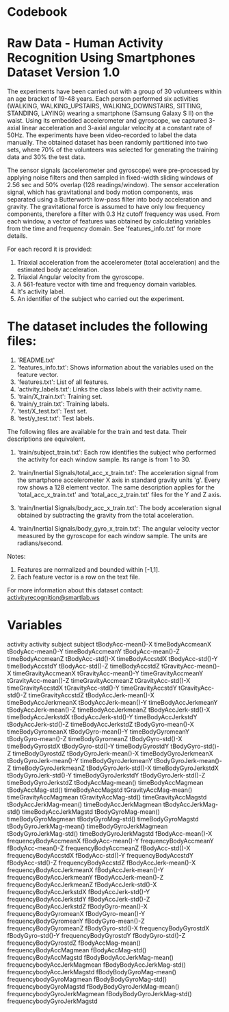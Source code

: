Codebook
========

Raw Data - Human Activity Recognition Using Smartphones Dataset Version 1.0
===========================================================================

The experiments have been carried out with a group of 30 volunteers within an age bracket of 19-48 years. 
Each person performed six activities (WALKING, WALKING_UPSTAIRS, WALKING_DOWNSTAIRS, SITTING, STANDING, 
LAYING) wearing a smartphone (Samsung Galaxy S II) on the waist. Using its embedded accelerometer and 
gyroscope, we captured 3-axial linear acceleration and 3-axial angular velocity at a constant rate of 50Hz.
The experiments have been video-recorded to label the data manually. The obtained dataset has been randomly
partitioned into two sets, where 70% of the volunteers was selected for generating the training data and 
30% the test data. 

The sensor signals (accelerometer and gyroscope) were pre-processed by applying noise filters and then
sampled in fixed-width sliding windows of 2.56 sec and 50% overlap (128 readings/window). The sensor 
acceleration signal, which has gravitational and body motion components, was separated using a Butterworth 
low-pass filter into body acceleration and gravity. The gravitational force is assumed to have only low 
frequency components, therefore a filter with 0.3 Hz cutoff frequency was used. From each window, a vector 
of features was obtained by calculating variables from the time and frequency domain. See 
'features_info.txt' for more details. 

For each record it is provided:

1. Triaxial acceleration from the accelerometer (total acceleration) and the estimated body acceleration.
2. Triaxial Angular velocity from the gyroscope. 
3. A 561-feature vector with time and frequency domain variables. 
4. It's activity label. 
5. An identifier of the subject who carried out the experiment.

The dataset includes the following files:
=========================================

1. 'README.txt'
2. 'features_info.txt': Shows information about the variables used on the feature vector.
3. 'features.txt': List of all features.
4. 'activity_labels.txt': Links the class labels with their activity name.
5. 'train/X_train.txt': Training set.
6. 'train/y_train.txt': Training labels.
7. 'test/X_test.txt': Test set.
8. 'test/y_test.txt': Test labels.

The following files are available for the train and test data. Their descriptions are equivalent. 

1. 'train/subject_train.txt': Each row identifies the subject who performed the activity for each window 
   sample. Its range is from 1 to 30. 
2. 'train/Inertial Signals/total_acc_x_train.txt': The acceleration signal from the smartphone accelerometer
   X axis in standard gravity units 'g'. Every row shows a 128 element vector. The same description applies 
   for the 'total_acc_x_train.txt' and 'total_acc_z_train.txt' files for the Y and Z axis. 

3. 'train/Inertial Signals/body_acc_x_train.txt': The body acceleration signal obtained by subtracting the 
   gravity from the total acceleration. 

4. 'train/Inertial Signals/body_gyro_x_train.txt': The angular velocity vector measured by the gyroscope for 
   each window sample. The units are radians/second. 

Notes: 

1. Features are normalized and bounded within [-1,1].
2. Each feature vector is a row on the text file.

For more information about this dataset contact: activityrecognition@smartlab.ws

Variables
=========

activity					activity
subject						subject
tBodyAcc-mean()-X			timeBodyAccmeanX
tBodyAcc-mean()-Y			timeBodyAccmeanY
tBodyAcc-mean()-Z			timeBodyAccmeanZ
tBodyAcc-std()-X			timeBodyAccstdX
tBodyAcc-std()-Y			timeBodyAccstdY
tBodyAcc-std()-Z			timeBodyAccstdZ
tGravityAcc-mean()-X		timeGravityAccmeanX
tGravityAcc-mean()-Y		timeGravityAccmeanY
tGravityAcc-mean()-Z		timeGravityAccmeanZ
tGravityAcc-std()-X			timeGravityAccstdX
tGravityAcc-std()-Y			timeGravityAccstdY
tGravityAcc-std()-Z			timeGravityAccstdZ
tBodyAccJerk-mean()-X		timeBodyAccJerkmeanX
tBodyAccJerk-mean()-Y		timeBodyAccJerkmeanY
tBodyAccJerk-mean()-Z		timeBodyAccJerkmeanZ
tBodyAccJerk-std()-X		timeBodyAccJerkstdX
tBodyAccJerk-std()-Y		timeBodyAccJerkstdY
tBodyAccJerk-std()-Z		timeBodyAccJerkstdZ
tBodyGyro-mean()-X			timeBodyGyromeanX
tBodyGyro-mean()-Y			timeBodyGyromeanY
tBodyGyro-mean()-Z			timeBodyGyromeanZ
tBodyGyro-std()-X			timeBodyGyrostdX
tBodyGyro-std()-Y			timeBodyGyrostdY
tBodyGyro-std()-Z			timeBodyGyrostdZ
tBodyGyroJerk-mean()-X		timeBodyGyroJerkmeanX
tBodyGyroJerk-mean()-Y		timeBodyGyroJerkmeanY
tBodyGyroJerk-mean()-Z		timeBodyGyroJerkmeanZ
tBodyGyroJerk-std()-X		timeBodyGyroJerkstdX
tBodyGyroJerk-std()-Y		timeBodyGyroJerkstdY
tBodyGyroJerk-std()-Z		timeBodyGyroJerkstdZ
tBodyAccMag-mean()			timeBodyAccMagmean
tBodyAccMag-std()			timeBodyAccMagstd
tGravityAccMag-mean()		timeGravityAccMagmean
tGravityAccMag-std()		timeGravityAccMagstd
tBodyAccJerkMag-mean()		timeBodyAccJerkMagmean
tBodyAccJerkMag-std()		timeBodyAccJerkMagstd
tBodyGyroMag-mean()			timeBodyGyroMagmean
tBodyGyroMag-std()			timeBodyGyroMagstd
tBodyGyroJerkMag-mean()		timeBodyGyroJerkMagmean
tBodyGyroJerkMag-std()		timeBodyGyroJerkMagstd
fBodyAcc-mean()-X			frequencyBodyAccmeanX
fBodyAcc-mean()-Y			frequencyBodyAccmeanY
fBodyAcc-mean()-Z			frequencyBodyAccmeanZ
fBodyAcc-std()-X			frequencyBodyAccstdX
fBodyAcc-std()-Y			frequencyBodyAccstdY
fBodyAcc-std()-Z			frequencyBodyAccstdZ
fBodyAccJerk-mean()-X		frequencyBodyAccJerkmeanX
fBodyAccJerk-mean()-Y		frequencyBodyAccJerkmeanY
fBodyAccJerk-mean()-Z		frequencyBodyAccJerkmeanZ
fBodyAccJerk-std()-X		frequencyBodyAccJerkstdX
fBodyAccJerk-std()-Y		frequencyBodyAccJerkstdY
fBodyAccJerk-std()-Z		frequencyBodyAccJerkstdZ
fBodyGyro-mean()-X			frequencyBodyGyromeanX
fBodyGyro-mean()-Y			frequencyBodyGyromeanY
fBodyGyro-mean()-Z			frequencyBodyGyromeanZ
fBodyGyro-std()-X			frequencyBodyGyrostdX
fBodyGyro-std()-Y			frequencyBodyGyrostdY
fBodyGyro-std()-Z			frequencyBodyGyrostdZ
fBodyAccMag-mean()			frequencyBodyAccMagmean
fBodyAccMag-std()			frequencyBodyAccMagstd
fBodyBodyAccJerkMag-mean()	frequencybodyAccJerkMagmean
fBodyBodyAccJerkMag-std()	frequencybodyAccJerkMagstd
fBodyBodyGyroMag-mean()		frequencybodyGyroMagmean
fBodyBodyGyroMag-std()		frequencybodyGyroMagstd
fBodyBodyGyroJerkMag-mean()	frequencybodyGyroJerkMagmean
fBodyBodyGyroJerkMag-std()	frequencybodyGyroJerkMagstd
